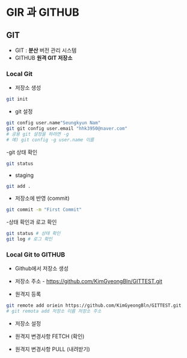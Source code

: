 # GIR 과 GITHUB
## GIT
- GIT : **분산** 버전 관리 시스템
- GITHUB **원격 GIT 저장소**

### Local Git
- 저장소 생성
``` bash
git init
```

- git 설정
```bash
git config user.name"Seungkyun Nam"
git git config user.email "hhk3950@naver.com"
# 공용 git 설정을 하려면 -g
# 예) git config -g user.name 이름
```

-git 상태 확인
```bash
git status
```
- staging
```bash
git add .
```

- 저장소에 반영 (commit)
```bash
git commit -m "First Commit"
```

-상태 확인과 로고 확인
```bash
git status # 상태 확인
git log # 로그 확인
```
### Local Git to GITHUB
- Github에서 저장소 생성
- 저장소 주소
        - https://github.com/KimGyeongBln/GITTEST.git

- 원격지 등록
```bash
git remote add oriein https://github.com/KimGyeongBln/GITTEST.git
# git remota add 저장소 이름 저장소 주소
```







- 저장소 설정

- 원격지 변경사항 FETCH (확인)

- 원격지 변경사항 PULL (내려받기)